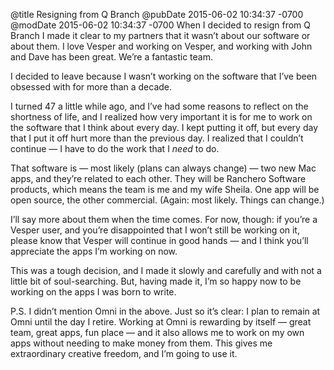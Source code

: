 @title Resigning from Q Branch
@pubDate 2015-06-02 10:34:37 -0700
@modDate 2015-06-02 10:34:37 -0700
When I decided to resign from Q Branch I made it clear to my partners that it wasn’t about our software or about them. I love Vesper and working on Vesper, and working with John and Dave has been great. We’re a fantastic team.

I decided to leave because I wasn’t working on the software that I’ve been obsessed with for more than a decade.

I turned 47 a little while ago, and I’ve had some reasons to reflect on the shortness of life, and I realized how very important it is for me to work on the software that I think about every day. I kept putting it off, but every day that I put it off hurt more than the previous day. I realized that I couldn’t continue — I have to do the work that I *need* to do.

That software is — most likely (plans can always change) — two new Mac apps, and they’re related to each other. They will be Ranchero Software products, which means the team is me and my wife Sheila. One app will be open source, the other commercial. (Again: most likely. Things can change.)

I’ll say more about them when the time comes. For now, though: if you’re a Vesper user, and you’re disappointed that I won’t still be working on it, please know that Vesper will continue in good hands — and I think you’ll appreciate the apps I’m working on now.

This was a tough decision, and I made it slowly and carefully and with not a little bit of soul-searching. But, having made it, I’m so happy now to be working on the apps I was born to write.

P.S. I didn’t mention Omni in the above. Just so it’s clear: I plan to remain at Omni until the day I retire. Working at Omni is rewarding by itself — great team, great apps, fun place — and it also allows me to work on my own apps without needing to make money from them. This gives me extraordinary creative freedom, and I’m going to use it.
